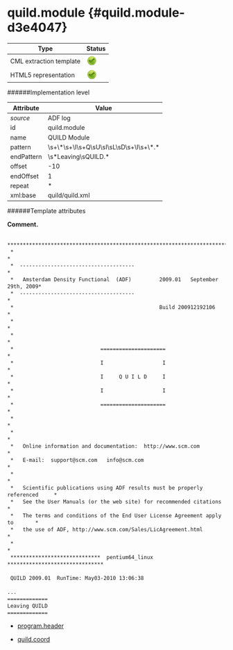 # quild.module {#quild.module-d3e4047}


| Type                                                                                                                                                | Status                                                                                                                                              |
|----|----|
| CML extraction template                                                                                                                             | ![](/imgs/Total.png)                                                                                                                                |
| HTML5 representation                                                                                                                                | ![](/imgs/Total.png)                                                                                                                                |

######Implementation level

| Attribute                                                                                                                                           | Value                                                                                                                                               |
|----|----|
| *source*                                                                                                                                            | ADF log                                                                                                                                             |
| id                                                                                                                                                  | quild.module                                                                                                                                        |
| name                                                                                                                                                | QUILD Module                                                                                                                                        |
| pattern                                                                                                                                             | \\s+\\\*\\s+\\I\\s+Q\\sU\\sI\\sL\\sD\\s+\\I\\s+\\\*.\*                                                                                              |
| endPattern                                                                                                                                          | \\s\*Leaving\\sQUILD.\*                                                                                                                             |
| offset                                                                                                                                              | -10                                                                                                                                                 |
| endOffset                                                                                                                                           | 1                                                                                                                                                   |
| repeat                                                                                                                                              | \*                                                                                                                                                  |
| xml:base                                                                                                                                            | quild/quild.xml                                                                                                                                     |

######Template attributes

**Comment.**

     *******************************************************************************
     *                                                                             *
     *  -------------------------------------                                      *
     *   Amsterdam Density Functional  (ADF)         2009.01   September 29th, 2009*
     *  -------------------------------------                                      *
     *                                               Build 200912192106            *
     *                                                                             *
     *                                                                             *
     *                            =====================                            *
     *                            I                   I                            *
     *                            I     Q U I L D     I                            *
     *                            I                   I                            *
     *                            =====================                            *
     *                                                                             *
     *                                                                             *
     *   Online information and documentation:  http://www.scm.com                 *
     *   E-mail:  support@scm.com   info@scm.com                                   *
     *                                                                             *
     *   Scientific publications using ADF results must be properly referenced     *
     *   See the User Manuals (or the web site) for recommended citations          *
     *   The terms and conditions of the End User License Agreement apply to       *
     *   the use of ADF, http://www.scm.com/Sales/LicAgreement.html                *
     *                                                                             *
     *****************************  pentium64_linux  *******************************
     
     QUILD 2009.01  RunTime: May03-2010 13:06:38
     
    ...
    =============
    Leaving QUILD
    =============
     
        

-   [program.header](/out/md/cml/adf_log/program.header-d3e4054.md)

<!-- -->

-   [quild.coord](/out/md/cml/adf_log/quild.coord-d3e4173.md)
